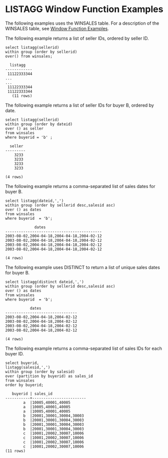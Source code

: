 # LISTAGG Window Function Examples<a name="r_Examples_of_LISTAGG_WF"></a>

The following examples uses the WINSALES table\. For a description of the WINSALES table, see [Window Function Examples](r_Window_function_examples.md)\. 

The following example returns a list of seller IDs, ordered by seller ID\. 

```
select listagg(sellerid) 
within group (order by sellerid)
over() from winsales;

  listagg
------------
 11122333344
...
...
 11122333344
 11122333344
   (11 rows)
```

The following example returns a list of seller IDs for buyer B, ordered by date\. 

```
select listagg(sellerid) 
within group (order by dateid)
over () as seller
from winsales
where buyerid = 'b' ;

  seller
---------
    3233
    3233
    3233
    3233

(4 rows)
```

The following example returns a comma\-separated list of sales dates for buyer B\.

```
select listagg(dateid,',') 
within group (order by sellerid desc,salesid asc)
over () as dates
from winsales
where buyerid  = 'b';

             dates                                      
-------------------------------------------
2003-08-02,2004-04-18,2004-04-18,2004-02-12
2003-08-02,2004-04-18,2004-04-18,2004-02-12
2003-08-02,2004-04-18,2004-04-18,2004-02-12
2003-08-02,2004-04-18,2004-04-18,2004-02-12

(4 rows)
```

The following example uses DISTINCT to return a list of unique sales dates for buyer B\.

```
select listagg(distinct dateid,',') 
within group (order by sellerid desc,salesid asc)
over () as dates
from winsales
where buyerid  = 'b';

           dates
--------------------------------
2003-08-02,2004-04-18,2004-02-12
2003-08-02,2004-04-18,2004-02-12
2003-08-02,2004-04-18,2004-02-12
2003-08-02,2004-04-18,2004-02-12

(4 rows)
```

The following example returns a comma\-separated list of sales IDs for each buyer ID\.

```
select buyerid, 
listagg(salesid,',')
within group (order by salesid)
over (partition by buyerid) as sales_id
from winsales
order by buyerid;

   buyerid | sales_id
-----------+------------------------
        a  |10005,40001,40005	
        a  |10005,40001,40005	
        a  |10005,40001,40005	
        b  |20001,30001,30004,30003
        b  |20001,30001,30004,30003
        b  |20001,30001,30004,30003
        b  |20001,30001,30004,30003	
        c  |10001,20002,30007,10006
        c  |10001,20002,30007,10006
        c  |10001,20002,30007,10006
        c  |10001,20002,30007,10006
(11 rows)
```